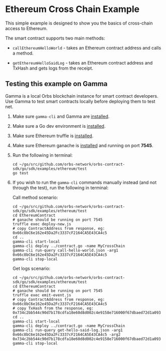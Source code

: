 # Ethereum Cross Chain Example

This simple example is designed to show you the basics of cross-chain access to Ethereum.

The smart contract supports two main methods:

* `callEthereumHelloWorld` - takes an Ethereum contract address and calls a method.

* `getEthereumHelloSaidLog` - takes an Ethereum contract address and TxHash and gets logs from the receipt.

## Testing this example on Gamma

Gamma is a local Orbs blockchain instance for smart contract developers. Use Gamma to test smart contracts locally before deploying them to test net.

1. Make sure `gamma-cli` and Gamma are [installed](../../../GAMMA.md).

2. Make sure a Go dev environment is [installed](../../../README.md).

3. Make sure Ethereum truffle is [installed](https://truffleframework.com/docs/truffle/getting-started/installation). 

4. Make sure Ethereum ganache is [installed](https://truffleframework.com/docs/ganache/quickstart) and running on port **7545**. 

5. Run the following in terminal:

    ```
    cd ~/go/src/github.com/orbs-network/orbs-contract-sdk/go/sdk/examples/ethereum/test
    go test
    ```
    
6. If you wish to run the `gamma-cli` commands manually instead (and not through the test), run the following in terminal:

    Call method scenario:

    ```
    cd ~/go/src/github.com/orbs-network/orbs-contract-sdk/go/sdk/examples/ethereum/test
    cd EthereumContract
    # ganache should be running on port 7545
    truffle exec deploy-new.js
    # copy ContractAddress from response, eg: 0x66c8bC6e162e45Da2Fc3337cF2164CA5E43CA4c5
    cd ..
    gamma-cli start-local
    gamma-cli deploy ../contract.go -name MyCrossChain
    gamma-cli run-query call-hello-world.json -arg1 0x66c8bC6e162e45Da2Fc3337cF2164CA5E43CA4c5
    gamma-cli stop-local
    ```
    
    Get logs scenario:
    
    ```
    cd ~/go/src/github.com/orbs-network/orbs-contract-sdk/go/sdk/examples/ethereum/test
    cd EthereumContract
    # ganache should be running on port 7545
    truffle exec emit-event.js
    # copy ContractAddress from response, eg: 0x66c8bC6e162e45Da2Fc3337cF2164CA5E43CA4c5
    # copy TxHash from the response, eg: 0x734c2bb544c90d7b178cdfa18e60d8d002c4e9158e716000f67dbaed72d1a093
    cd ..
    gamma-cli start-local
    gamma-cli deploy ../contract.go -name MyCrossChain
    gamma-cli run-query get-hello-said-log.json -arg1 0x66c8bC6e162e45Da2Fc3337cF2164CA5E43CA4c5 -arg2 0x734c2bb544c90d7b178cdfa18e60d8d002c4e9158e716000f67dbaed72d1a093
    gamma-cli stop-local
    ```